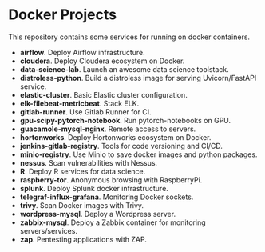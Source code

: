 # Docker Projects

This repository contains some services for running on docker containers.

- **airflow**. Deploy Airflow infrastructure.
- **cloudera**. Deploy Cloudera ecosystem on Docker.
- **data-science-lab**. Launch an awesome data science toolstack.
- **distroless-python**. Build a distroless image for serving Uvicorn/FastAPI service.
- **elastic-cluster**. Basic Elastic cluster configuration.
- **elk-filebeat-metricbeat**. Stack ELK.
- **gitlab-runner**. Use Gitlab Runner for CI.
- **gpu-scipy-pytorch-notebook**. Run pytorch-notebooks on GPU.
- **guacamole-mysql-nginx**. Remote access to servers.
- **hortonworks**. Deploy Hortonworks ecosystem on Docker.
- **jenkins-gitlab-registry**. Tools for code versioning and CI/CD.
- **minio-registry**. Use Minio to save docker images and python packages.
- **nessus**. Scan vulnerabilities with Nessus.
- **R**. Deploy R services for data science.
- **raspberry-tor**. Anonymous browsing with RaspberryPi.
- **splunk**. Deploy Splunk docker infrastructure.
- **telegraf-influx-grafana**. Monitoring Docker sockets.
- **trivy**. Scan Docker images with Trivy.
- **wordpress-mysql**. Deploy a Wordpress server.
- **zabbix-mysql**. Deploy a Zabbix container for monitoring servers/services.
- **zap**. Pentesting applications with ZAP.
